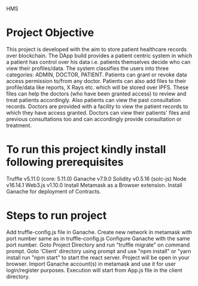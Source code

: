 HMS
# Project Objective
This project is developed with the aim to store patient healthcare records over blockchain. The DApp build provides a patient centric system in which a patient has
control over his data i.e. patients themselves decide who can view their profiles/data. The system classifies the users into three categories: ADMIN, DOCTOR, PATIENT.
Patients can grant or revoke data access permission to/from any doctor. Patients can also add files to their profile/data like reports, X Rays etc. which will be stored over
IPFS. These files can help the doctors (who have been granted access) to review and treat patients accordingly. Also patients can view the past consultation records.
Doctors are provided with a facility to view the patient records to which they have access granted. Doctors can view their patients' files and previous consultations too
and can accordingly provide consultation or treatment.
# To run this project kindly install following prerequisites
Truffle v5.11.0 (core: 5.11.0)
Ganache v7.9.0
Solidity v0.5.16 (solc-js)
Node v16.14.1
Web3.js v1.10.0
Install Metamask as a Browser extension.
Install Ganache for deployment of Contracts.
# Steps to run project
Add truffle-config.js file in Ganache.
Create new network in metamask with port number same as in truffle-config.js
Configure Ganache with the same port number.
Goto Project Directory and run "truffle migrate" on command prompt.
Goto 'Client' directory using prompt and use "npm install" or "yarn install
run "npm start" to start the react server.
Project will be open in your browser.
Import Ganache account(s) in metamask and use it for user login/register purposes.
Execution will start from App.js file in the client directory.
